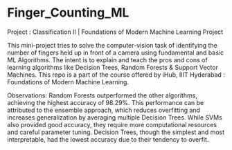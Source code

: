 # Finger_Counting_ML

Project : Classification II | Foundations of Modern Machine Learning Project

This mini-project tries to solve the computer-vision task of identifying the number of fingers held up in front of a camera using fundamental and basic ML Algorithms. The intent is to explain and teach the pros and cons of learning algorithms like Decision Trees, Random Forests & Support Vector Machines. This repo is a part of the course offered by iHub, IIIT Hyderabad : Foundations of Modern Machine Learning.

Observations: Random Forests outperformed the other algorithms, achieving the highest accuracy of 98.29%. This performance can be attributed to the ensemble approach, which reduces overfitting and increases generalization by averaging multiple Decision Trees. While SVMs also provided good accuracy, they require more computational resources and careful parameter tuning. Decision Trees, though the simplest and most interpretable, had the lowest accuracy due to their tendency to overfit.
